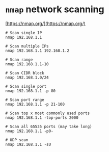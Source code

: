 # `nmap` network scanning
[https://nmap.org/](https://nmap.org/)

```shell
# Scan single IP
nmap 192.168.1.1

# Scan multiple IPs
nmap 192.168.1.1 192.168.1.2

# Scan range
nmap 192.168.1.1-10

# Scan CIDR block
nmap 192.168.1.0/24

# Scan single port
nmap 192.168.1.1 -p 80

# Scan port range
nmap 192.168.1.1 -p 21-100

# Scan top x most commonly used ports
nmap 192.168.1.1 -top-ports 2000

# Scan all 65535 ports (may take long)
nmap 192.168.1.1 -p0-

# UDP scan
nmap 192.168.1.1 -sU
```